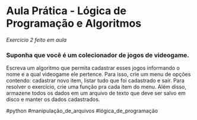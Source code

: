 # Aula Prática - Lógica de Programação e Algoritmos
_Exercício 2 feito em aula_ 

### Suponha que você é um colecionador de jogos de videogame.
  Escreva um algoritmo que permita cadastrar esses jogos informando o nome e a qual videogame ele pertence. 
  Para isso, crie um menu de opções contendo: cadastrar novo item, listar tudo que foi cadastrado e sair. Para resolver o exercício, crie uma função pra cada item do menu. 
  Além disso, armazene todos os dados em um arquivo de texto que deve ser salvo em disco e manter os dados cadastrados.

#python #manipulação_de_arquivos #lógica_de_programação